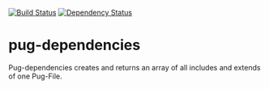 [![Build Status](https://travis-ci.org/pure180/pug-dependencies.svg?branch=master)](https://travis-ci.org/pure180/pug-dependencies)
[![Dependency Status](https://david-dm.org/pure180/pug-dependencies.svg)](https://david-dm.org/pure180/pug-dependencies)
# pug-dependencies

Pug-dependencies creates and returns an array of all includes and extends of one Pug-File.
